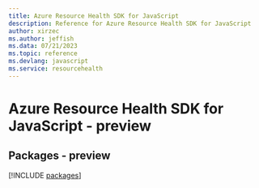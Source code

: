 ```yaml
---
title: Azure Resource Health SDK for JavaScript
description: Reference for Azure Resource Health SDK for JavaScript
author: xirzec
ms.author: jeffish
ms.data: 07/21/2023
ms.topic: reference
ms.devlang: javascript
ms.service: resourcehealth
---
```

# Azure Resource Health SDK for JavaScript - preview
## Packages - preview
[!INCLUDE [packages](resource-health-index.md)]